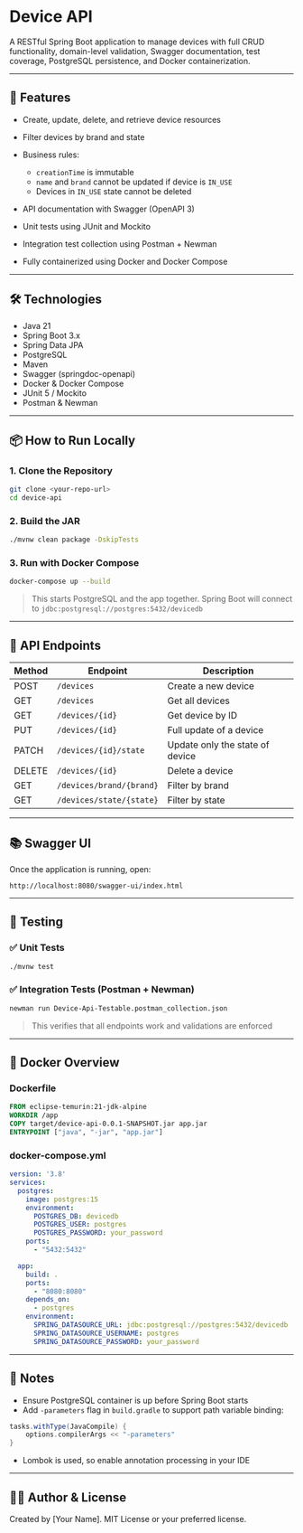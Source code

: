 # Device API

A RESTful Spring Boot application to manage devices with full CRUD functionality, domain-level validation, Swagger documentation, test coverage, PostgreSQL persistence, and Docker containerization.

---

## 🚀 Features

* Create, update, delete, and retrieve device resources
* Filter devices by brand and state
* Business rules:

    * `creationTime` is immutable
    * `name` and `brand` cannot be updated if device is `IN_USE`
    * Devices in `IN_USE` state cannot be deleted
* API documentation with Swagger (OpenAPI 3)
* Unit tests using JUnit and Mockito
* Integration test collection using Postman + Newman
* Fully containerized using Docker and Docker Compose

---

## 🛠 Technologies

* Java 21
* Spring Boot 3.x
* Spring Data JPA
* PostgreSQL
* Maven
* Swagger (springdoc-openapi)
* Docker & Docker Compose
* JUnit 5 / Mockito
* Postman & Newman

---

## 📦 How to Run Locally

### 1. Clone the Repository

```bash
git clone <your-repo-url>
cd device-api
```

### 2. Build the JAR

```bash
./mvnw clean package -DskipTests
```

### 3. Run with Docker Compose

```bash
docker-compose up --build
```

> This starts PostgreSQL and the app together. Spring Boot will connect to `jdbc:postgresql://postgres:5432/devicedb`

---

## 🔗 API Endpoints

| Method | Endpoint                 | Description                     |
| ------ | ------------------------ | ------------------------------- |
| POST   | `/devices`               | Create a new device             |
| GET    | `/devices`               | Get all devices                 |
| GET    | `/devices/{id}`          | Get device by ID                |
| PUT    | `/devices/{id}`          | Full update of a device         |
| PATCH  | `/devices/{id}/state`    | Update only the state of device |
| DELETE | `/devices/{id}`          | Delete a device                 |
| GET    | `/devices/brand/{brand}` | Filter by brand                 |
| GET    | `/devices/state/{state}` | Filter by state                 |

---

## 📚 Swagger UI

Once the application is running, open:

```
http://localhost:8080/swagger-ui/index.html
```

---

## 🧪 Testing

### ✅ Unit Tests

```bash
./mvnw test
```

### ✅ Integration Tests (Postman + Newman)

```bash
newman run Device-Api-Testable.postman_collection.json
```

> This verifies that all endpoints work and validations are enforced

---

## 📁 Docker Overview

### Dockerfile

```dockerfile
FROM eclipse-temurin:21-jdk-alpine
WORKDIR /app
COPY target/device-api-0.0.1-SNAPSHOT.jar app.jar
ENTRYPOINT ["java", "-jar", "app.jar"]
```

### docker-compose.yml

```yaml
version: '3.8'
services:
  postgres:
    image: postgres:15
    environment:
      POSTGRES_DB: devicedb
      POSTGRES_USER: postgres
      POSTGRES_PASSWORD: your_password
    ports:
      - "5432:5432"

  app:
    build: .
    ports:
      - "8080:8080"
    depends_on:
      - postgres
    environment:
      SPRING_DATASOURCE_URL: jdbc:postgresql://postgres:5432/devicedb
      SPRING_DATASOURCE_USERNAME: postgres
      SPRING_DATASOURCE_PASSWORD: your_password
```

---

## 📌 Notes

* Ensure PostgreSQL container is up before Spring Boot starts
* Add `-parameters` flag in `build.gradle` to support path variable binding:

```groovy
tasks.withType(JavaCompile) {
    options.compilerArgs << "-parameters"
}
```

* Lombok is used, so enable annotation processing in your IDE

---

## 👨‍💻 Author & License

Created by \[Your Name]. MIT License or your preferred license.
